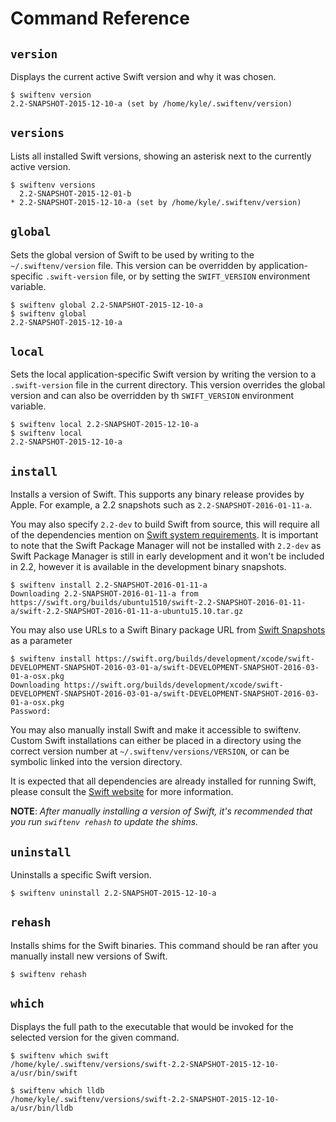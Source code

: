 # Command Reference

## `version`

Displays the current active Swift version and why it was chosen.

```shell
$ swiftenv version
2.2-SNAPSHOT-2015-12-10-a (set by /home/kyle/.swiftenv/version)
```

## `versions`

Lists all installed Swift versions, showing an asterisk next to the currently
active version.

```shell
$ swiftenv versions
  2.2-SNAPSHOT-2015-12-01-b
* 2.2-SNAPSHOT-2015-12-10-a (set by /home/kyle/.swiftenv/version)
```

## `global`

Sets the global version of Swift to be used by writing to the
`~/.swiftenv/version` file. This version can be overridden by
application-specific `.swift-version` file, or by setting the `SWIFT_VERSION`
environment variable.

```shell
$ swiftenv global 2.2-SNAPSHOT-2015-12-10-a
$ swiftenv global
2.2-SNAPSHOT-2015-12-10-a
```

## `local`

Sets the local application-specific Swift version by writing the version to a
`.swift-version` file in the current directory. This version overrides the
global version and can also be overridden by th `SWIFT_VERSION` environment
variable.

```shell
$ swiftenv local 2.2-SNAPSHOT-2015-12-10-a
$ swiftenv local
2.2-SNAPSHOT-2015-12-10-a
```

## `install`

Installs a version of Swift. This supports any binary release provides by
Apple. For example, a 2.2 snapshots such as `2.2-SNAPSHOT-2016-01-11-a`.

You may also specify `2.2-dev` to build Swift from source, this will require
all of the dependencies mention on
[Swift system
requirements](https://github.com/apple/swift#system-requirements). It is
important to note that the Swift Package Manager will not be installed with
`2.2-dev` as Swift Package Manager is still in early development and it won't
be included in 2.2, however it is available in the development binary snapshots.

```shell
$ swiftenv install 2.2-SNAPSHOT-2016-01-11-a
Downloading 2.2-SNAPSHOT-2016-01-11-a from https://swift.org/builds/ubuntu1510/swift-2.2-SNAPSHOT-2016-01-11-a/swift-2.2-SNAPSHOT-2016-01-11-a-ubuntu15.10.tar.gz
```

You may also use URLs to a Swift Binary package URL from [Swift Snapshots](https://swift.org/download/#latest-development-snapshots) as a parameter 
```shell
$ swiftenv install https://swift.org/builds/development/xcode/swift-DEVELOPMENT-SNAPSHOT-2016-03-01-a/swift-DEVELOPMENT-SNAPSHOT-2016-03-01-a-osx.pkg
Downloading https://swift.org/builds/development/xcode/swift-DEVELOPMENT-SNAPSHOT-2016-03-01-a/swift-DEVELOPMENT-SNAPSHOT-2016-03-01-a-osx.pkg
Password:
```

You may also manually install Swift and make it accessible to swiftenv. Custom
Swift installations can either be placed in a directory using the correct
version number at `~/.swiftenv/versions/VERSION`, or can be symbolic
linked into the version directory.

It is expected that all dependencies are already installed for running Swift,
please consult the [Swift website](https://swift.org/download/) for more
information.

**NOTE**: *After manually installing a version of Swift, it's recommended that
you run `swiftenv rehash` to update the shims.*

## `uninstall`

Uninstalls a specific Swift version.

```shell
$ swiftenv uninstall 2.2-SNAPSHOT-2015-12-10-a
```

## `rehash`

Installs shims for the Swift binaries. This command should be ran after you
manually install new versions of Swift.

```shell
$ swiftenv rehash
```

## `which`

Displays the full path to the executable that would be invoked for the selected
version for the given command.

```shell
$ swiftenv which swift
/home/kyle/.swiftenv/versions/swift-2.2-SNAPSHOT-2015-12-10-a/usr/bin/swift

$ swiftenv which lldb
/home/kyle/.swiftenv/versions/swift-2.2-SNAPSHOT-2015-12-10-a/usr/bin/lldb
```
